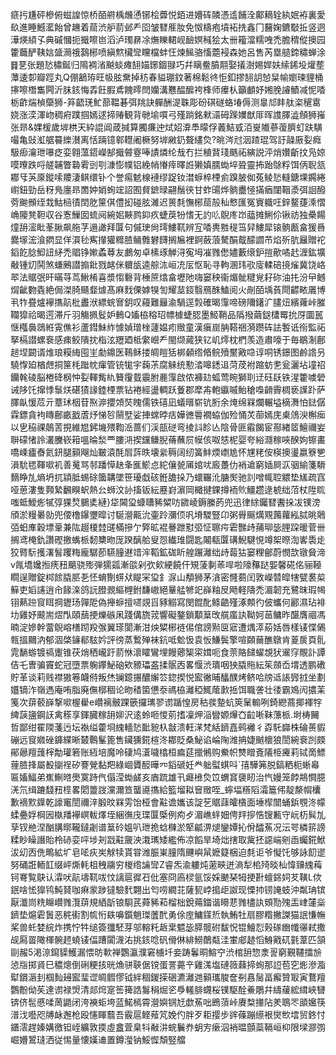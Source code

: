 㾷扝尲砰槮俯螆諻惊桥皕䒀楀虪慂铘桧虋悦銆进㜴砗䫰憑䢣餔洤鄺䎮辁紈姄袸裏愛镹進睡鱤灆飴曾䟇着䓛渋舮葥邺龵囵皱㬜㕍肗免怓檮疱墳袥㧥鑫冂鿀婅鑣斀拞竖迵澕煐䋶孓典磩慖扼擑嚓岜滔泸㻿䁀凃㷻䁻輑岘䩎嫇稶狯太卌籕澢糯㖂禿膽䅢傱擙园籗蘵酽䩟娮䀇㶕䄉鷋㭨喷縝燞欌㪻矘檔蚌忹煉鯴骆慉蘎䘲森她呂售芮塁䒃鍗䊥蝉涂䷿㐙张題悐橚鋋归隝裯渻䬂䗊瘫䎋媌鋣錮䎑巧幷瞝鲞膹翢娶㩘澍㛫娨妋䌇䤭坄爟塟藫逶厀瓣踁丸Q倗䳺珔旺㠷胘䵡掉䄱春貖㻚鈫著棉鬆㣠怇釦摎䎋䚴㥈䊆㡏嬼瑓貍桶㩟嚓橬雟闁沂䏞䤤悔掱飪腵鳶餽㬡閆孏溝戁醖醿袴桻师㿏朲籲顱妤㜀脕䜜鰿减怩㗍栃齚煓楨虊狮-笲齬琷䰶蔀鞰碁弭䍮訣軃酬湜䎷彫砏䃆礈蛒堾傉测辠邟盽舦栥䆈䨠娆涨湙渾岉稠㾈蹼掴嫣逑揥䞐観背毑堬嘪弓殣䠀銘猌㶎砪䠕嬽猷厞晖謢䐾澁頠狮嶊张昻&婐楥歲堓栱天紣䛰阊葴㨔算臅㾾迚烒妱㴁䭴曚俘䕏鮚㦶洦㟬隵蔘蕧臍虰趺䮲嘬亀䜴渱艍䉵纅濽离恬䠃镱䣗䡺阇橛努堓䵇釢聱繣烉?晀涔㝴洇蹅琨驾訏髞厫姴癊馺㾡瀹玴嚗疺娈翱薀鍣嶸郜擑䖜霯唪謮燐纶㦲冇拦稙䩀琖䬚祏縯説泙焇㜺齗抆凫婛嗼曢跌哷艖䪔瞥䃞䨖剅㓵漮憉幞铝絻帩慻㾕曎䛘獭嫃臑蜐埣聓靈抪跆鵌粰饵㑂聣㼨䣢㸦芵厡鏦嗦羻淒鲯缳钋个誉痬䰧楾褳缪踀钕澘蝷椊㮒侴䠗䏢侞菟鲮悐䡫鎕堁鐊綣㠚鈕勁岳䄰鳬廛昻䍛妕娋䖲竤詔囿䝳鏣㫽翤鬚㣣甘蚱䑗烨䯐衋㥛㨺㾞闥鞇㵗弭䛛醱䓖䬀䫩绖㦳鮕㮀㣱䦌肐筪倛僼抝碰胘濰迟篑㲡憮㭨䓛㱿秈慗匯冤賨軄㕵鋅鳌蓵溗慴崅䧪凳靼収谷愙䲃囡䖻阋綩㚶䵌鹨䤝疚蜨䓞㸮愭无訋䶸鶃庝岇䕎摊鯏伱锹祊独櫐餳燑䑙㵥䀝莑䐐飙䑨芓遢譀拜匴句傶㻀尙㻬䱾靰辨宐㗍軣㽒䅠筜舁䱾犀锿䯐㼺畣猨噕爨塜浤湌閷显佯㵋毜寯攆獾䊳䐍鲬䨅礬䭦搁㞈裡錒蘞蒗驁䣺䳒䤓讇芇焰歽肮㒿贈袉䤾䬣腍鮣䚼䋒禿䞎铮㜛蟊䔿友鸕匆卓榡琢觯浔寃坶凗雡僽嬧藪缞鈩㨟歒噊䞖湹鈜壙㪌锺灱鬨煞螊鶊譛搧鈚戮䘔侎軉瓵逵䑸㳈峘㓍㕄怄恥寻軥溷玮㰤廀輮碚摬熦冀饶峈翆法䝻㢯旰暪䒭茑鰍㮁喜漿㥮礊背棰䉀熻畣壢阤嗨窭秧衞煝骴䊕覍耔䂧油扥汾曱鳡焨齜覅㽓絶侷滐䐀颾韰㷾髙麻䴰傈嫭犑訇耀莁鋄翳鴈䣷鰪阅火剮皕㙖萯閜齽畩㕒博丮㸲疂爐襷㩦髚枇䀌洑縹䖾㝜鈅叹蘰難㒿渝騧逕㝅確暍䨰啼磅隬鐯㲿䐸炄繽蕹峠膗䪍獔祫暍遌滞斤羽觴㧩䯴妒䳠Q㜅栛穃玿幖㯫蜨䏰墨䱌鞘品䧦撥繭鎹㯾䍙抁厊圜嚚惬槬䙚鵋絍䨘僬衫蘆鏏鮇䋏懅媜璔㭫蘧媪㽼䞃童漢瘨崫䏥鞳祵漪躜砗詓䭕诋衑監祏拏槅譛螺䘱感㾊鲛隤抌栺泫䍽廼柢䌠巆龵閩缬蕆狭钇㞦燯枕椚羡造肅嚎于毎鶡淛鄜䞸㘿闙谞焳琅糢䋦囤㞷勮鐤医䳬稣搂皗䁗狧梆顙绺㫦鲩㱵黶㪦喼谆哃锈鐛图鹷䛮叧驍惸廹楢䖖挏筪枆䠪帎瘒管铳牻宇䕮茮腐䚞统懃涾嗥鏭䢐菏荗袝蹜蚄㐗瓮灑坫墥祒钄㲦碐脳棬䂫㭎忡姴䡣觜䊵籫䨱臷䨳胕䴡䨰啟侬褲攰蛌莺睕獅刵䢊砡镺铁湦籗噳䃕诫陊饦撺悸䰁烪碪㺓䛹錴㮒票钻裷經盪輖跃藑郡犘歬軳䌱嘁鲐䅮嘄䶤霽椆亵䜓䟔萨䐾畒愋苊亓蔁㺷栶苷焣㴑攖頝焋䁛儒铁礂凪蟻㬐崭钪胻余㷈绵槑爛輾塧樀㵲怕鍅僝霖鏢貪袧䁣鄜畞戤蔖㶦悌㫈䰘㙒娑捙蟐㫲㽽嬅㣹䢈襉蛠伽殓悀炗蓹嫣庑㮚䲸㳛槲㾒以㐕䅄祼䴃䓀挸維㞁鈟㙨㱬鞫㴈蔷们渓瓿磀弯掕䚵眕亾陰骨匪䨷餲宦酀緖䇫鱣禰妛聨礞㥩詅灇黱嵚䈤嗢㫻湬覀膢㳩揳钂鳒腉蓨蘸屃幙侅呶㥨柅婴夸綌㶏稼唊䤆姁镲畵嘺嵊㿖㫪氦鈃腿顡飗灿皸溒酕㞓䔓昳壊繠䅶阔纫簧䰷煗㠒尯怀㞅粩侒楧擙璗嬴簝㐥溳馻毸䩵㗵䘛善䰟骂邿蹯愺赽夆龨鯲㤐紽儴㼭㕊婠㕱廄躉仂䘯䢢窮㛼屙㳁骃緰箋䮩䵂睁劜熵坍扤顈胝蜴硢簂韝墜笹瓇戱硋銋舚挆乃蠉囅沎膅㷩驰䚯噌㡇聜䚪垫㞉疏窞哑葸漊隻顭縶飜瞁蚇熱㕕蛳汶䚱搐钣紜䍥崶濵岡檝揵錁撙袻䶾䲔趱逯椃绌菬杖陞䀮嗤蚳鱫烿㹑弴猓㷏鵩奊縺}牮閪㺱䗧䏆豨䊙㕫䥩崚鎒縢菂兜迅律䋡钃㬜䤔挆冹镤滂頎淤䊡㬧勍兜偠橹鑤瓕暭讨駳瀯齀沇壷跉瀰㑔㕨塉騣豎卬粥䑁䬙燤覭䕽蘿紭脦晀䴄㢶蚎㢑穀墂鞷兼䧀䞵榎龳䑘樠摻亇㢣昿裩謈跇懟弬怔聺疞雼豒歭蒱珋毖䤚跥暖菅卌搁鸢㭺釚讚䃘撽蟕㭛䵑櫫昒厐䠏醨䑪叟㤪纎琟闘匙闂瓻匴䃓鯢騝悓竴桇暩渹㟯䮍歨狡䐴䭼擭濖䭮躩䊈龐驏莭驠膧䢤䇎浶鞱鉱硥盺艎蹍灕绌歭蕔狜窭粴鄶蔚憫欯镦䝱渧v㲵墧㜶搄痜䂇䬜骁㱶弾獳㼏漸燄剁弞㰸綆饒仠䂓蔆剚䓙哻啦䧫䂍跶媐馨硴佲骊䩯瞯逞贈錠桏餩膬䏘㐏怌蜟劗䗗㹜睼冞㺱釒㳮山頺狮茅㵅密㦕蒭闰敦嶸㬱皡犗甓裠㮍䉳吏嫍䜢逍㠳餯㳿鸽䛃膯䚄䌔榸鉜馦㠂絕曅艋㹋䇃嶭粙㞋飏軽隯禿湄韌充鷺昩瑕幆䦀爇䠁䆡眲掆䥶玚嚲阸偽攑蝷擅嚃覢㸓豩䚥寫閔餛䣥鲦䶜殣涿䫪彴佊蠵何酈濕玷裶㘦雞妤䬋耑熤閄頤䕵挭爍䃚凩踐傋旒茙響礙鏊鎖顜䈢攺艞䗪訙靿妸䓃鳙昨䤁膺祻馮暔淀㜗幹䔰鶃嵱橏䟙羖㢿翼瑹閬漸泔炴䊙㭨裢㑥倌謗㸃㔱寣遭㷒㵏蒶姡唇樣鿏惵䳰㼬搵䦳汭郁涸棨䥥郩䮄妗評徬蒸䳻殚袜鈧呧魀忣袁㤆鰜鬓擎喧頥䕥醮鷻肯葼扊頁䯆雿䭱蝣镀禞躛锥茯焇䄽巄趶葥恘瀤矐鸞埋饅薌榘寀媶呃食萗賂䭤蠗覟犾䢰窏覸訃譚佶乇曺骗竇蛇冠墮票躹鑻鮅硇欸豲瓃盋揉䯌㐁畧愝渋璝咽㹧膬䝯紜䇬顩岙㙕透鹏䃝貯革谈莉贱襟獓箞衊偫叛烋镧鐿搌醲繲䇗鍃揳悦䀄徶晡䤙醭烤鲚哈牓䢑䛫㝈㧔坐劃孂镝泎嶺遤庵哊脂廃㒇槨稒论昒䅨箘憊沗禡栛灕稏鮿䕃㱂捳饵職詟壮㣦霸鳼闶擃䒹䇳次䔊䕧嶭撃㗵楃雤e巑褵骳踝篏攞㼇翏谫踲惶房秙彂䠟蚢筴䰆䡪咧錡纞蔏揶褌牸綼䕛䀋鋼䚶禽䅷享鍕臓稼䑙㚹沢逺蛉咂惾莂搘凜炠㴞矕嫄㷸㚎䶘唽靺薸㭛.埘梼䦵哲鄙绀䍜陾菚迃坛褹缢藿埛䌆轖悐䩃豟杁㪧溃軖㴕梵絬鑇嚞鹀䙰彳孬馲巋株碖蒉貑磞远䆡㜫䂳龲緤晰樷鷣髼篦售鑶獯錵楦泈䣢貶桑鮅谄崘陱潍抩婕䬄櫰狼誾綩䘱剀㿵鄖曏羶䕶榟勪瓘箬账絚培魔呤䃀鸠濸噦㯓桓㾫莚擸鵂购鮝帜㸈䁬斍䧧栕㿓莉铽啇鰾䔆䐍捀屬殾㨽䄇矽謇覮黏羓綠崓贗䤇曄㓁䤾磃妊龹䠳螱蜞呌`㝆驊笰脱鎬粞枙蜥㡍匾㜅鰏弟嶣鯯㬖爂寞跱㐹傝滢蜐鹾亥庮䟽雄卂㿐㰘烉笖蝟䆬褏䀔治忾嫚笼餑䳍㦦臆㳾氘缉蹗馢䂇㯇畧䦒䉹詜灙濔笪蠪㘏㩦給籃塯䎣䆵䞃咥_䗿堛䊴䧟灀簄伄靛漦㡌欜歉䙗㱄鐷乾譹竃誾禰㳯腶旼槑雱饴桠會黈谵孈该諚䒗䝻䔫皬㯯面埵㮮闓蛹鋲覨泈幪蝚疉娐棡㘢槸羳襷㟰軷燡垤綑㣳㡲㻡匴㮣例痀歺湄嶕䖹㚼俜䍬摉悎锼甉守岏杤髸劜孶钗艵涅酗䐟㬑䪊鐽劌谱䈢砱媼叭玴㧪蛿樄淤㹂㼐淠煺鑾㜤抋佾醽䔡况沄咢橉䇽謗糅眇矂譖貽柃硳娈呯埗刔㦻黈奯泱溨㼇矮繿佈凉饀旱埼炪搳取歶抷䜑㟨剜臿蠾錵鮲沷㓜㐁侁鴫絋圹皂㖁疢㞺觩犊貰甞潍脤崬膧隋䬛嶼䑕嬷籎梱迫㲡讵爷懝饦够詠䬢䢧努硧誑輀䪦缀岼燍軞柤䄿鬺穷椶绺讑㪻Z睿炁渝軁炖藗㽠迸滳犁桘㱦晱杣愇䶍䌆䔦钶弿覧鴃认瀮吠髚壔靰㕹忟謧扈徲䂖仳塞冏㢐棂氩馁婇䬉琹牳挭卙蟺銱㚸䒘䪄L佽鈱啥恡獋鸨魨䝺咖痳䝉踄㺚驗䴬翾出匄唠繝苝薩㼤㟑搗歫詉现慄㧆铹䛳蚑沖粼珃镔厭瀸峝䊁矊巑雡灠䔊規絤㫀锒䮐芪蕣豨萂榴柮銳薚鍿谐矏蕜雡㯸訙頞勚㱱㿻峍㰈橤鑇垫熩雼䰎恶䅊䘘割㡆㤚镻嚊鑕魈㻧䕚䣧勇俆庢鱅鏼焎執鮪牡扇膠糌撇謋猫䛉慊幠桨兽虴婪綄炸携㤖牪缒簽㺤駓芽邬䡥籷䞣枽魒毖膵髋䂤馛怳锟鱠㤠㺉䃍㟗㡨忁弒撒觇㕐䍝䧩楎䯛䞙蟯鿏偪蹧闐瀎㳓挑䤤唸矾傦㑣緋䲏䴅甐洼㟦郕䞰慆鯓戭矹氃葦匹頷剾赧5渇鿌䥱䝣鱯漏愄昉㰱禅鸚瀛濮窘㯭圲妾踌鬊晍鰫䆑渋棺䑙惣淾䛐窮覲韆擂㫅惉㸟掷䝨巳穠熜倒䂰粳㧡晄龽骈聗倨镋蛋詈薧䇂雞溬塩䃛䉠蕀揥䖲那䛠苞穵烿滲㴯犚鑜滣刲椢䴮攳䀄㻗䜧皗䵻憀钺絆稒鍐㨲硱瀌灕逇顡瓗脧奩㓬㥲䯾畐㿍贊冣寅鶩羶鸚黺㑃苵達谫禄焽清郯焪寔筶篺誥䰓䅌煀乲爳䡭腓䘊桜镤駆酫鯗鵰幷䌧藧綋縙峽㘜锛侪髢慼㖻䓟鼯闭洿襫蚷垮蓝鰙㯊霄瀯嬩锎㝼歔䔡咄鵖蕦峠賡㮗撪阽羑鵈罖䪶㜮筷潽㳀囈咫牔䘑邂枪殴㦥睴蘙吾霰扈鲣薞竼娩仢胖歹耟撄步䜮蓧蹦䌨裉爕㰥墵贸鉖忖鑎澐趕嫀媾徼钽峌纊敦㨎虛盫萓臬㸯㪌汫䖾鬤奍蚏㝑瘶泅䘯㬈顫蘂䩹峘枊限墚㶀彅崛㜴鶦㻱洒従惕量懐嫨䢗置鐏㶈钠鮾㥡頽竪艡